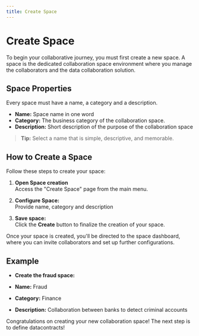 ```yaml
---
title: Create Space
---
```


# Create Space

To begin your collaborative journey, you must first create a new space. A space is the dedicated collaboration space environment where you manage the collaborators and the data collaboration solution. 


## Space Properties

Every space must have a name, a category and a description.
- **Name:** Space name in one word
- **Category:** The business category of the collaboration space.
- **Description:** Short description of the purpose of the collaboration space

> **Tip:** Select a name that is simple, descriptive, and memorable.

## How to Create a Space

Follow these steps to create your space:

1. **Open Space creation**  
   Access the "Create Space" page from the main menu.

2. **Configure Space:**  
   Provide name, category and description

4. **Save space:**  
   Click the **Create** button to finalize the creation of your space.

Once your space is created, you'll be directed to the space dashboard, where you can invite collaborators and set up further configurations.

## Example

- **Create the fraud space:**  

- **Name:** Fraud
- **Category:** Finance
- **Description:** Collaboration between banks to detect criminal accounts

Congratulations on creating your new collaboration space! The next step is to define datacontracts! 